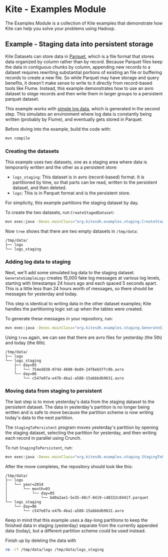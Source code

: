 # Kite - Examples Module

The Examples Module is a collection of Kite examples that demonstrate how
Kite can help you solve your problems using Hadoop.

## Example - Staging data into persistent storage

Kite Datasets can store data in [Parquet][par], which is a file format that
stores data organized by column rather than by record. Because Parquet files
keep the data in contiguous chunks by column, appending new records to a
dataset requires rewriting substantial portions of existing an file or
buffering records to create a new file. So while Parquet may have storage and
query benefits, it doesn't make sense to write to it _directly_ from
record-based tools like Flume. Instead, this example demonstrates how to use an
avro dataset to _stage_ records and then write them in larger groups to a
persistent parquet dataset.

This example works with [simple log data][schema], which is generated in the
second step. This simulates an environment where log data is constantly being
written (probably by Flume), and eventually gets stored in Parquet.

Before diving into the example, build the code with:
```bash
mvn compile
```

[par]: http://parquet.io/
[schema]: https://github.com/kite-sdk/kite-examples/blob/master/dataset-staging/src/main/resources/simple-log.avsc

### Creating the datasets

This example uses two datasets, one as a staging area where data is temporarily
written and the other as a persistent store:

* `logs_staging`: This dataset is in avro (record-based) format. It is
  partitioned by time, so that parts can be read, written to the persistent
  dataset, and then deleted.
* `logs`: This is in Parquet format and is the persistent store.

For simplicity, this example partitions the staging dataset by day.

To create the two datasets, run `CreateStagedDataset`:
```bash
mvn exec:java -Dexec.mainClass="org.kitesdk.examples.staging.CreateStagedDataset"
```

Now `tree` shows that there are two empty datasets in `/tmp/data`:
```
/tmp/data/
├── logs
└── logs_staging
```

### Adding log data to staging

Next, we'll add some simulated log data to the staging dataset.
`GenerateSimpleLogs` creates 15,000 fake log messages at various log levels,
starting with timestamps 24 hours ago and each spaced 5 seconds apart. This is
a little less than 24 hours worth of messages, so there should be messages for
yesterday and today.

This step is identical to writing data in the other dataset examples; Kite
handles the partitioning logic set up when the tables were created.

To generate these messages in your repository, run:
```bash
mvn exec:java -Dexec.mainClass="org.kitesdk.examples.staging.GenerateSimpleLogs"
```

Using `tree` again, we can see that there are avro files for yesterday (the
5th) and today (the 6th).
```
/tmp/data/
├── logs
└── logs_staging
    ├── day=05
    │   └── 754ed830-074d-4600-8e89-24f6eb5ffc9b.avro
    └── day=06
        └── c547e07a-e47b-4ba1-a588-15abbbdb9631.avro
```

### Moving data from staging to persistent

The last step is to move yesterday's data from the staging dataset to the
persistent dataset. The data in yesterday's partition is no longer being
written and is safe to move because the partition scheme is now writing today's
data to the next partition.

The `StagingToPersistent` program moves yesterday's partition by opening
the staging dataset, selecting the partition for yesterday, and then writing
each record in parallel using Crunch.

To run `StagingToPersistent`, run:

```bash
mvn exec:java -Dexec.mainClass="org.kitesdk.examples.staging.StagingToPersistent"
```

After the move completes, the repository should look like this:
```
/tmp/data/
├── logs
│   └── year=2014
│       └── month=03
│           └── day=05
│               └── bd0a2ae1-5e35-48cf-8419-cd8332c0441f.parquet
└── logs_staging
    └── day=06
        └── c547e07a-e47b-4ba1-a588-15abbbdb9631.avro
```

Keep in mind that this example uses a day-long partitions to keep the finished
data in staging (yesterday) separate from the currently appended data (today),
but a different partition scheme could be used instead.

Finish up by deleting the data with

```bash
rm -rf /tmp/data/logs /tmp/data/logs_staging
```
